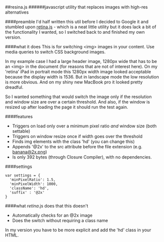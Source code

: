 ##resina.js
######javascript utility that replaces images with high-res alternatives


####preamble
I'd half written this util before I decided to Google it and stumbled upon [retina.js](http://retinajs.com/) - which is a neat little utility but it does lack a bit of the functionality I wanted, so I switched back to and finished my own version.


####what it does
This is for switching \<img\> images in your content. Use media queries to switch CSS background images. 

In my example case I had a large header image, 1280px wide that has to be an \<img\> in the document (for reasons that are not of interest here). On my 'retina' iPad in portrait mode this 1280px width image looked acceptable because the display width is 1536. But in landscape mode the low resolution is more obvious. And on my shiny new MacBook pro it looked pretty dreadful.

So I wanted something that would switch the image only if the resolution and window size are over a certain threshold. And also, if the window is resized up after loading the page it should run the test again.


####features
- Triggers on load only over a minimum pixel ratio *and* window size (both settable)
- Triggers on window resize once if width goes over the threshold
- Finds img elements with the class 'hd' (you can change this)
- Appends '@2x' to the src attribute before the file extension (e.g. banana@2x.png)
- Is only 392 bytes (through Closure Compiler), with no dependencies.

####settings

    var settings = {
      'minPixelRatio': 1.5,
      'minPixelWidth': 1000,
      'className': 'hd',
      'suffix' : '@2x'
    }
    
####what *retina*.js does that this doesn't
- Automatically checks for an @2x image
- Does the switch without requiring a class name

In my version you have to be more explicit and add the 'hd' class in your HTML. 
